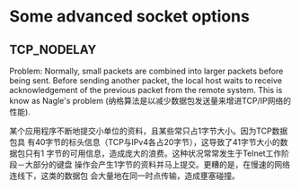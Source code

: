 # Some advanced socket options

## TCP_NODELAY

Problem: Normally, small packets are combined into
larger packets before being sent. Before sending another
packet, the local host waits to receive acknowledgement
of the previous packet from the remote system. This is know
as Nagle's problem (纳格算法是以减少数据包发送量来增进TCP/IP网络的性能).

某个应用程序不断地提交小单位的资料，且某些常只占1字节大小。因为TCP数据包具
有40字节的标头信息（TCP与IPv4各占20字节），这导致了41字节大小的数据包只有1
字节的可用信息，造成庞大的浪费。这种状况常常发生于Telnet工作阶段－大部分的键盘
操作会产生1字节的资料并马上提交。更糟的是，在慢速的网络连线下，这类的数据包
会大量地在同一时点传输，造成壅塞碰撞。